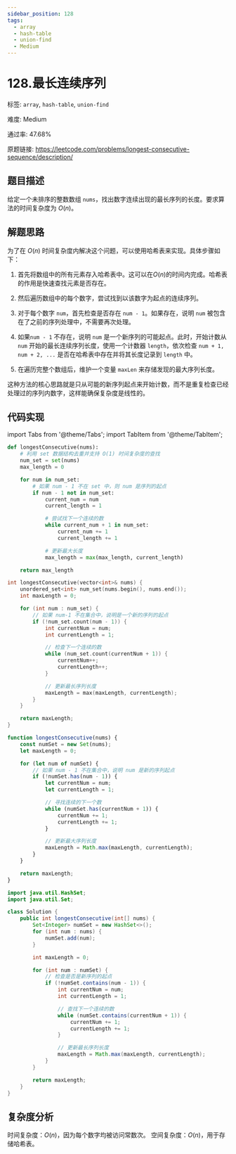 ```yaml
---
sidebar_position: 128
tags:
  - array
  - hash-table
  - union-find
  - Medium
---
```


# 128.最长连续序列

标签: `array`, `hash-table`, `union-find`

难度: Medium

通过率: 47.68%

原题链接: https://leetcode.com/problems/longest-consecutive-sequence/description/

## 题目描述
给定一个未排序的整数数组 `nums`，找出数字连续出现的最长序列的长度。要求算法的时间复杂度为 $O(n)$。

## 解题思路
为了在 $O(n)$ 时间复杂度内解决这个问题，可以使用哈希表来实现。具体步骤如下：

1. 首先将数组中的所有元素存入哈希表中。这可以在$O(n)$的时间内完成。哈希表的作用是快速查找元素是否存在。

2. 然后遍历数组中的每个数字，尝试找到以该数字为起点的连续序列。

3. 对于每个数字 `num`，首先检查是否存在 `num - 1`。如果存在，说明 `num` 被包含在了之前的序列处理中，不需要再次处理。

4. 如果`num - 1` 不存在，说明 `num` 是一个新序列的可能起点。此时，开始计数从 `num` 开始的最长连续序列长度，使用一个计数器 `length`，依次检查 `num + 1, num + 2, ...` 是否在哈希表中存在并将其长度记录到 `length` 中。

5. 在遍历完整个数组后，维护一个变量 `maxLen` 来存储发现的最大序列长度。

这种方法的核心思路就是只从可能的新序列起点来开始计数，而不是重复检查已经处理过的序列内数字，这样能确保复杂度是线性的。

## 代码实现
import Tabs from '@theme/Tabs';
import TabItem from '@theme/TabItem';

<Tabs>
<TabItem value="python" label="Python">

```python
def longestConsecutive(nums):
    # 利用 set 数据结构去重并支持 O(1) 时间复杂度的查找
    num_set = set(nums)
    max_length = 0

    for num in num_set:
        # 如果 num - 1 不在 set 中，则 num 是序列的起点
        if num - 1 not in num_set:
            current_num = num
            current_length = 1

            # 尝试找下一个连续的数
            while current_num + 1 in num_set:
                current_num += 1
                current_length += 1

            # 更新最大长度
            max_length = max(max_length, current_length)

    return max_length

```

</TabItem>
<TabItem value="cpp" label="C++">

```cpp
int longestConsecutive(vector<int>& nums) {
    unordered_set<int> num_set(nums.begin(), nums.end());
    int maxLength = 0;

    for (int num : num_set) {
        // 如果 num-1 不在集合中，说明是一个新的序列的起点
        if (!num_set.count(num - 1)) {
            int currentNum = num;
            int currentLength = 1;

            // 检查下一个连续的数
            while (num_set.count(currentNum + 1)) {
                currentNum++;
                currentLength++;
            }

            // 更新最长序列长度
            maxLength = max(maxLength, currentLength);
        }
    }

    return maxLength;
}
```

</TabItem>
<TabItem value="javascript" label="JavaScript">

```javascript
function longestConsecutive(nums) {
    const numSet = new Set(nums);
    let maxLength = 0;

    for (let num of numSet) {
        // 如果 num - 1 不在集合中，说明 num 是新的序列起点
        if (!numSet.has(num - 1)) {
            let currentNum = num;
            let currentLength = 1;

            // 寻找连续的下一个数
            while (numSet.has(currentNum + 1)) {
                currentNum += 1;
                currentLength += 1;
            }

            // 更新最大序列长度
            maxLength = Math.max(maxLength, currentLength);
        }
    }

    return maxLength;
}
```

</TabItem>
<TabItem value="java" label="Java">

```java
import java.util.HashSet;
import java.util.Set;

class Solution {
    public int longestConsecutive(int[] nums) {
        Set<Integer> numSet = new HashSet<>();
        for (int num : nums) {
            numSet.add(num);
        }

        int maxLength = 0;

        for (int num : numSet) {
            // 检查是否是新序列的起点
            if (!numSet.contains(num - 1)) {
                int currentNum = num;
                int currentLength = 1;

                // 查找下一个连续的数
                while (numSet.contains(currentNum + 1)) {
                    currentNum += 1;
                    currentLength += 1;
                }

                // 更新最长序列长度
                maxLength = Math.max(maxLength, currentLength);
            }
        }

        return maxLength;
    }
}
```

</TabItem>
</Tabs>

## 复杂度分析
时间复杂度：$O(n)$，因为每个数字均被访问常数次。
空间复杂度：$O(n)$，用于存储哈希表。
